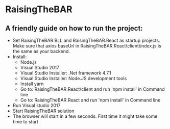 # RaisingTheBAR


## A friendly guide on how to run the project:
 * Set RaisingTheBAR.BLL and RaisingTheBAR.React as startup projects. Make sure that axios baseUrl in RaisingTheBAR.React\client\index.js is the same as your backend.
 * Install:
	* Node.js
	* Visual Studio 2017
	* Visual Studio Installer: .Net framework 4.7.1
	* Visual Studio Installer: Node.JS development tools
	* Install yarn
	* Go to: RaisingTheBAR.React\client and run 'npm install' in Command line
	* Go to: RaisingTheBAR.React and run 'npm install' in Command line
 * Run Visual studio 2017
 * Start RaisingTheBAR solution
 * The browser will start in a few seconds. First time it might take some time to start

